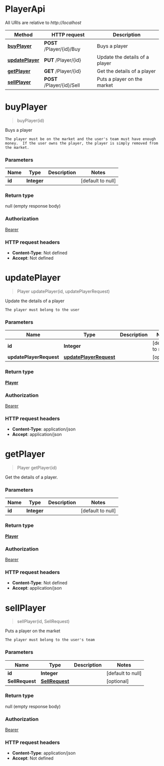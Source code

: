 # PlayerApi

All URIs are relative to *http://localhost*

Method | HTTP request | Description
------------- | ------------- | -------------
[**buyPlayer**](PlayerApi.md#buyPlayer) | **POST** /Player/{id}/Buy | Buys a player
[**updatePlayer**](PlayerApi.md#updatePlayer) | **PUT** /Player/{id} | Update the details of a player
[**getPlayer**](PlayerApi.md#getPlayer) | **GET** /Player/{id} | Get the details of a player
[**sellPlayer**](PlayerApi.md#sellPlayer) | **POST** /Player/{id}/Sell | Puts a player on the market


<a name="buyPlayer"></a>
# **buyPlayer**
> buyPlayer(id)

Buys a player

    The player must be on the market and the user's team must have enough money.  If the user owns the player, the player is simply removed from the market.

### Parameters

Name | Type | Description  | Notes
------------- | ------------- | ------------- | -------------
 **id** | **Integer**|  | [default to null]

### Return type

null (empty response body)

### Authorization

[Bearer](../README.md#Bearer)

### HTTP request headers

- **Content-Type**: Not defined
- **Accept**: Not defined

<a name="updatePlayer"></a>
# **updatePlayer**
> Player updatePlayer(id, updatePlayerRequest)

Update the details of a player

    The player must belong to the user

### Parameters

Name | Type | Description  | Notes
------------- | ------------- | ------------- | -------------
 **id** | **Integer**|  | [default to null]
 **updatePlayerRequest** | [**updatePlayerRequest**](../Models/updatePlayerRequest.md)|  | [optional]

### Return type

[**Player**](../Models/Player.md)

### Authorization

[Bearer](../README.md#Bearer)

### HTTP request headers

- **Content-Type**: application/json
- **Accept**: application/json

<a name="getPlayer"></a>
# **getPlayer**
> Player getPlayer(id)

Get the details of a player.

### Parameters

Name | Type | Description  | Notes
------------- | ------------- | ------------- | -------------
 **id** | **Integer**|  | [default to null]

### Return type

[**Player**](../Models/Player.md)

### Authorization

[Bearer](../README.md#Bearer)

### HTTP request headers

- **Content-Type**: Not defined
- **Accept**: application/json

<a name="sellPlayer"></a>
# **sellPlayer**
> sellPlayer(id, SellRequest)

Puts a player on the market

    The player must belong to the user's team

### Parameters

Name | Type | Description  | Notes
------------- | ------------- | ------------- | -------------
 **id** | **Integer**|  | [default to null]
 **SellRequest** | [**SellRequest**](../Models/SellRequest.md)|  | [optional]

### Return type

null (empty response body)

### Authorization

[Bearer](../README.md#Bearer)

### HTTP request headers

- **Content-Type**: application/json
- **Accept**: Not defined

